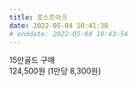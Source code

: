 ```yaml
---
title: 로스트아크
date: 2022-05-04 10:41:38
# enddate: 2022-05-04 10:43:54
---
```


15만골드 구매  
124,500원 (1만당 8,300원)
